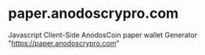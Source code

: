 # paper.anodoscrypro.com
Javascript Client-Side AnodosCoin paper wallet Generator "https://paper.anodoscrypro.com"
